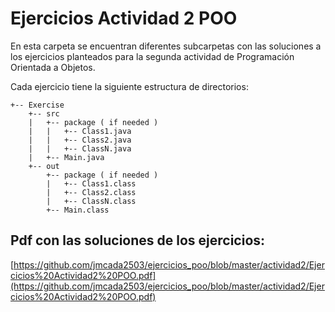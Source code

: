 # Ejercicios Actividad 2 POO

En esta carpeta se encuentran diferentes subcarpetas con las soluciones a los
ejercicios planteados para la segunda actividad de Programación Orientada a Objetos.

Cada ejercicio tiene la siguiente estructura de directorios:
```
+-- Exercise
    +-- src
    |   +-- package ( if needed )
    |   |   +-- Class1.java
    |   |   +-- Class2.java
    |   |   +-- ClassN.java
    |   +-- Main.java
    +-- out
        +-- package ( if needed )
        |   +-- Class1.class
        |   +-- Class2.class
        |   +-- ClassN.class
        +-- Main.class
```

## Pdf con las soluciones de los ejercicios:
[https://github.com/jmcada2503/ejercicios_poo/blob/master/actividad2/Ejercicios%20Actividad2%20POO.pdf](https://github.com/jmcada2503/ejercicios_poo/blob/master/actividad2/Ejercicios%20Actividad2%20POO.pdf)
